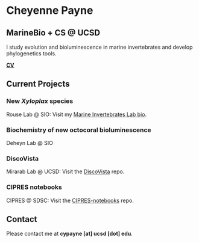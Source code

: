 # Cheyenne Payne
## MarineBio + CS @ UCSD

I study evolution and bioluminescence in marine invertebrates and develop phylogenetics tools.

**[CV](http://www.spineless.info/uploads/2/3/9/0/23905798/cheyenne-payne-cv__7_.pdf)**


## Current Projects

### New *Xyloplax* species
Rouse Lab @ SIO: 
Visit my [Marine Invertebrates Lab bio](http://www.spineless.info/cheyenne-payne.html).

### Biochemistry of new octocoral bioluminescence
Deheyn Lab @ SIO

### DiscoVista
Mirarab Lab @ UCSD: 
Visit the [DiscoVista](https://github.com/esayyari/DiscoVista) repo.

### CIPRES notebooks
CIPRES @ SDSC: 
Visit the [CIPRES-notebooks](https://github.com/cypayne/CIPRES-notebooks) repo.


## Contact
Please contact me at **cypayne [at] ucsd [dot] edu**.
